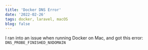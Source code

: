 ```yaml
---
title: 'Docker DNS Error'
date: '2022-02-26'
tags: docker, laravel, macOS
blog: false
---
```

I ran into an issue when running Docker on Mac, and got this error: `DNS_PROBE_FINISHED_NXDOMAIN`